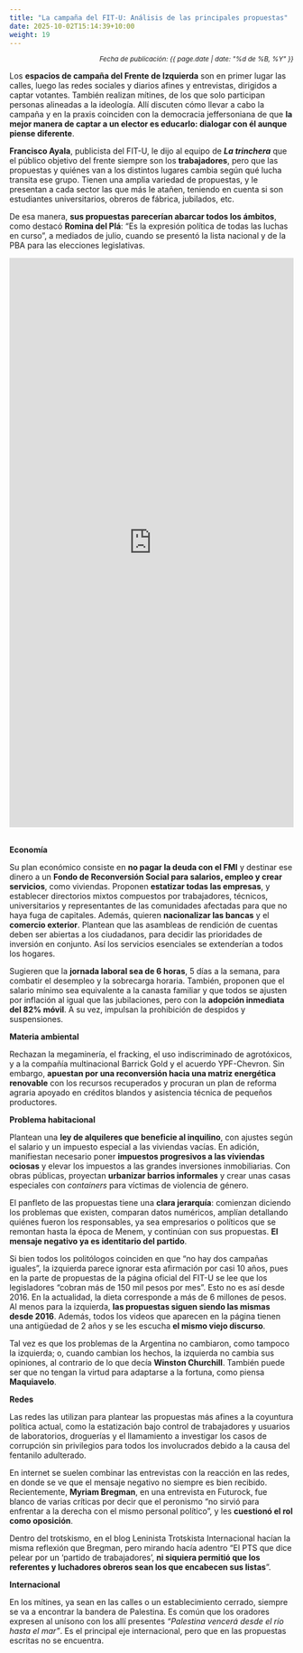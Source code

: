 ```yaml
---
title: "La campaña del FIT-U: Análisis de las principales propuestas"
date: 2025-10-02T15:14:39+10:00
weight: 19
---
```

<div align="right">
  <small><em>Fecha de publicación: {{ page.date | date: "%d de %B, %Y" }}</em></small>
</div>

Los **espacios de campaña del Frente de Izquierda** son en primer lugar las calles, luego las redes sociales y diarios afines y entrevistas, dirigidos a captar votantes. También realizan mítines, de los que solo participan personas alineadas a la ideología. Allí discuten cómo llevar a cabo la campaña y en la praxis coinciden con la democracia jeffersoniana de que **la mejor manera de captar a un elector es educarlo: dialogar con él aunque piense diferente**.

**Francisco Ayala**, publicista del FIT-U, le dijo al equipo de <em>**La trinchera**</em> que el público objetivo del frente siempre son los **trabajadores**, pero que las propuestas y quiénes van a los distintos lugares cambia según qué lucha transita ese grupo. Tienen una amplia variedad de propuestas, y le presentan a cada sector las que más le atañen, teniendo en cuenta si son estudiantes universitarios, obreros de fábrica, jubilados, etc.

De esa manera, **sus propuestas parecerían abarcar todos los ámbitos**, como destacó **Romina del Plá**: “Es la expresión política de todas las luchas en curso”, a mediados de julio, cuando se presentó la lista nacional y de la PBA  para las elecciones legislativas.

<div style="width: 100%;"><div style="position: relative; padding-bottom: 200%; padding-top: 0; height: 0;"><iframe title="de" frameborder="0" width="800" height="1600" style="position: absolute; top: 0; left: 0; width: 100%; height: 100%;" src="https://view.genially.com/68dddc1651867f34d3077db4" type="text/html" allowscriptaccess="always" allowfullscreen="true" scrolling="yes" allownetworking="all"></iframe> </div> </div>

**Economía**

Su plan económico consiste en **no pagar la deuda con el FMI** y destinar ese dinero a un **Fondo de Reconversión Social para salarios, empleo y crear servicios**, como viviendas. Proponen **estatizar todas las empresas**, y establecer directorios mixtos compuestos por trabajadores, técnicos, universitarios y representantes de las comunidades afectadas para que no haya fuga de capitales. Además, quieren **nacionalizar las bancas** y el **comercio exterior**. Plantean que las asambleas de rendición de cuentas deben ser abiertas a los ciudadanos, para decidir las prioridades de inversión en conjunto. Así los servicios esenciales se extenderían a todos los hogares.

Sugieren que la **jornada laboral sea de 6 horas**, 5 días a la semana, para combatir el desempleo y la sobrecarga horaria. También, proponen que el salario mínimo sea equivalente a la canasta familiar y que todos se ajusten por inflación al igual que las jubilaciones, pero con la **adopción inmediata del 82% móvil**. A su vez, impulsan la prohibición de despidos y suspensiones. 

**Materia ambiental**

Rechazan la megaminería, el fracking, el uso indiscriminado de agrotóxicos, y a la compañía multinacional Barrick Gold y el acuerdo YPF-Chevron. Sin embargo, **apuestan por una reconversión hacia una matriz energética renovable** con los recursos recuperados y procuran un plan de reforma agraria apoyado en créditos blandos y asistencia técnica de pequeños productores.

**Problema habitacional**

Plantean una **ley de alquileres que beneficie al inquilino**, con ajustes según el salario y un impuesto especial a las viviendas vacías. En adición,  manifiestan necesario poner **impuestos progresivos a las viviendas ociosas** y elevar los impuestos a las grandes inversiones inmobiliarias. Con obras públicas, proyectan **urbanizar barrios informales** y crear unas casas especiales con *containers* para víctimas de violencia de género.

El panfleto de las propuestas tiene una **clara jerarquía**: comienzan diciendo los problemas que existen, comparan datos numéricos, amplían detallando quiénes fueron los responsables, ya sea empresarios o políticos que se remontan hasta la época de Menem, y continúan con sus propuestas. **El mensaje negativo ya es identitario del partido**.

Si bien todos los politólogos coinciden en que “no hay dos campañas iguales”, la izquierda parece ignorar esta afirmación por casi 10 años, pues en la parte de propuestas de la página oficial del FIT-U se lee que los legisladores “cobran más de 150 mil pesos por mes”.  Esto no es así desde 2016. En la actualidad, la dieta corresponde a más de 6 millones de pesos. Al menos para la izquierda, **las propuestas siguen siendo las mismas desde 2016**. Además, todos los videos que aparecen en la página tienen una antigüedad de 2 años y se les escucha **el mismo viejo discurso**.

Tal vez es que los problemas de la Argentina no cambiaron, como tampoco la izquierda; o, cuando cambian los hechos, la izquierda no cambia sus opiniones, al contrario de lo que decía **Winston Churchill**. También puede ser que no tengan la virtud para adaptarse a la fortuna, como piensa **Maquiavelo**.

**Redes**

Las redes las utilizan para plantear las propuestas más afines a la coyuntura política actual, como la estatización bajo control de trabajadores y usuarios de laboratorios, droguerías y el llamamiento a investigar los casos de corrupción sin privilegios para todos los involucrados debido a la causa del fentanilo adulterado. 

En internet se suelen combinar las entrevistas con la reacción en las redes, en donde se ve que el mensaje negativo no siempre es bien recibido. Recientemente, **Myriam Bregman**, en una entrevista en Futurock, fue blanco de varias críticas por decir que el peronismo “no sirvió para enfrentar a la derecha con el mismo personal político”, y les **cuestionó el rol como oposición**.

Dentro del trotskismo, en el blog Leninista Trotskista Internacional hacían la misma reflexión que Bregman, pero mirando hacía adentro “El PTS que dice pelear por un ‘partido de trabajadores’, **ni siquiera permitió que los referentes y luchadores obreros sean los que encabecen sus listas**”.

**Internacional**

En los mítines, ya sean en las calles o un establecimiento cerrado, siempre se va a encontrar la bandera de Palestina. Es común que los oradores expresen al unísono con los allí presentes *“Palestina vencerá desde el río hasta el mar”*. Es el principal eje internacional, pero que en las propuestas escritas no se encuentra. 
